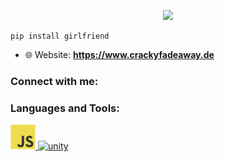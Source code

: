 <p align="center">
  <a href="https://www.crackyfadeaway.de"><img src="https://readme-typing-svg.herokuapp.com?font=VT323&size=105&color=790000&center=true&vCenter=true&width=1400&height=150&lines=You+know+where+to+hide+the+body!;Run+if+you+want+to+die!;You+are+not+the+last!;You+still+here!"></a>
</p>

```sh-session
pip install girlfriend
```

- 🌐 Website: **https://www.crackyfadeaway.de**

<h3 align="left">Connect with me:</h3>
<p align="left">
<a href="https://www.crackyfadeaway.de"> <href="https://www.crackyfadeaway.de" img src="https://discord.c99.nl/widget/theme-4/507464069100601363.png"> </a>
</p>

<h3 align="left">Languages and Tools:</h3>
<p align="left"> <a href="https://developer.mozilla.org/en-US/docs/Web/JavaScript" target="_blank" rel="noreferrer"> <img src="https://raw.githubusercontent.com/devicons/devicon/master/icons/javascript/javascript-original.svg" alt="javascript" width="40" height="40"/> </a> <a href="https://unity.com/" target="_blank" rel="noreferrer"> <img src="https://www.vectorlogo.zone/logos/unity3d/unity3d-icon.svg" alt="unity" width="40" height="40"/> </a> </p>

